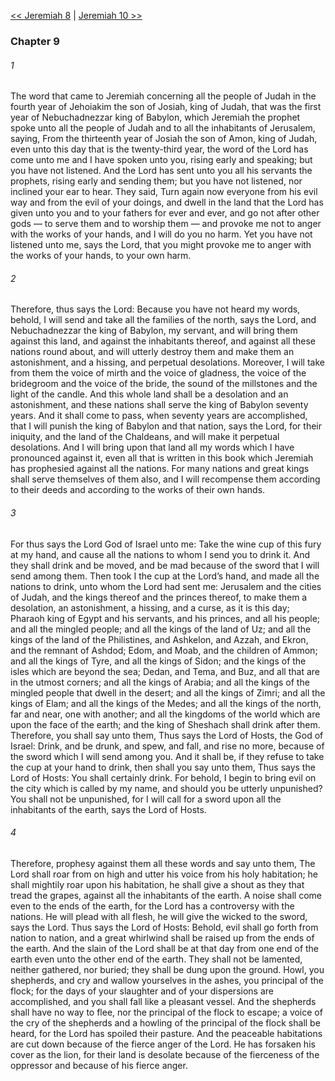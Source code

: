 [<< Jeremiah 8](Jeremiah%208)  |  [Jeremiah 10 >>](Jeremiah%2010)

### Chapter 9
###### 1
The word that came to Jeremiah concerning all the people of Judah in the fourth year of Jehoiakim the son of Josiah, king of Judah, that was the first year of Nebuchadnezzar king of Babylon, which Jeremiah the prophet spoke unto all the people of Judah and to all the inhabitants of Jerusalem, saying, From the thirteenth year of Josiah the son of Amon, king of Judah, even unto this day that is the twenty-third year, the word of the Lord has come unto me and I have spoken unto you, rising early and speaking; but you have not listened. And the Lord has sent unto you all his servants the prophets, rising early and sending them; but you have not listened, nor inclined your ear to hear. They said, Turn again now everyone from his evil way and from the evil of your doings, and dwell in the land that the Lord has given unto you and to your fathers for ever and ever, and go not after other gods — to serve them and to worship them — and provoke me not to anger with the works of your hands, and I will do you no harm. Yet you have not listened unto me, says the Lord, that you might provoke me to anger with the works of your hands, to your own harm.

###### 2
Therefore, thus says the Lord: Because you have not heard my words, behold, I will send and take all the families of the north, says the Lord, and Nebuchadnezzar the king of Babylon, my servant, and will bring them against this land, and against the inhabitants thereof, and against all these nations round about, and will utterly destroy them and make them an astonishment, and a hissing, and perpetual desolations. Moreover, I will take from them the voice of mirth and the voice of gladness, the voice of the bridegroom and the voice of the bride, the sound of the millstones and the light of the candle. And this whole land shall be a desolation and an astonishment, and these nations shall serve the king of Babylon seventy years. And it shall come to pass, when seventy years are accomplished, that I will punish the king of Babylon and that nation, says the Lord, for their iniquity, and the land of the Chaldeans, and will make it perpetual desolations. And I will bring upon that land all my words which I have pronounced against it, even all that is written in this book which Jeremiah has prophesied against all the nations. For many nations and great kings shall serve themselves of them also, and I will recompense them according to their deeds and according to the works of their own hands.

###### 3
For thus says the Lord God of Israel unto me: Take the wine cup of this fury at my hand, and cause all the nations to whom I send you to drink it. And they shall drink and be moved, and be mad because of the sword that I will send among them. Then took I the cup at the Lord’s hand, and made all the nations to drink, unto whom the Lord had sent me: Jerusalem and the cities of Judah, and the kings thereof and the princes thereof, to make them a desolation, an astonishment, a hissing, and a curse, as it is this day; Pharaoh king of Egypt and his servants, and his princes, and all his people; and all the mingled people; and all the kings of the land of Uz; and all the kings of the land of the Philistines, and Ashkelon, and Azzah, and Ekron, and the remnant of Ashdod; Edom, and Moab, and the children of Ammon; and all the kings of Tyre, and all the kings of Sidon; and the kings of the isles which are beyond the sea; Dedan, and Tema, and Buz, and all that are in the utmost corners; and all the kings of Arabia; and all the kings of the mingled people that dwell in the desert; and all the kings of Zimri; and all the kings of Elam; and all the kings of the Medes; and all the kings of the north, far and near, one with another; and all the kingdoms of the world which are upon the face of the earth; and the king of Sheshach shall drink after them. Therefore, you shall say unto them, Thus says the Lord of Hosts, the God of Israel: Drink, and be drunk, and spew, and fall, and rise no more, because of the sword which I will send among you. And it shall be, if they refuse to take the cup at your hand to drink, then shall you say unto them, Thus says the Lord of Hosts: You shall certainly drink. For behold, I begin to bring evil on the city which is called by my name, and should you be utterly unpunished? You shall not be unpunished, for I will call for a sword upon all the inhabitants of the earth, says the Lord of Hosts.

###### 4
Therefore, prophesy against them all these words and say unto them, The Lord shall roar from on high and utter his voice from his holy habitation; he shall mightily roar upon his habitation, he shall give a shout as they that tread the grapes, against all the inhabitants of the earth. A noise shall come even to the ends of the earth, for the Lord has a controversy with the nations. He will plead with all flesh, he will give the wicked to the sword, says the Lord. Thus says the Lord of Hosts: Behold, evil shall go forth from nation to nation, and a great whirlwind shall be raised up from the ends of the earth. And the slain of the Lord shall be at that day from one end of the earth even unto the other end of the earth. They shall not be lamented, neither gathered, nor buried; they shall be dung upon the ground. Howl, you shepherds, and cry and wallow yourselves in the ashes, you principal of the flock; for the days of your slaughter and of your dispersions are accomplished, and you shall fall like a pleasant vessel. And the shepherds shall have no way to flee, nor the principal of the flock to escape; a voice of the cry of the shepherds and a howling of the principal of the flock shall be heard, for the Lord has spoiled their pasture. And the peaceable habitations are cut down because of the fierce anger of the Lord. He has forsaken his cover as the lion, for their land is desolate because of the fierceness of the oppressor and because of his fierce anger.